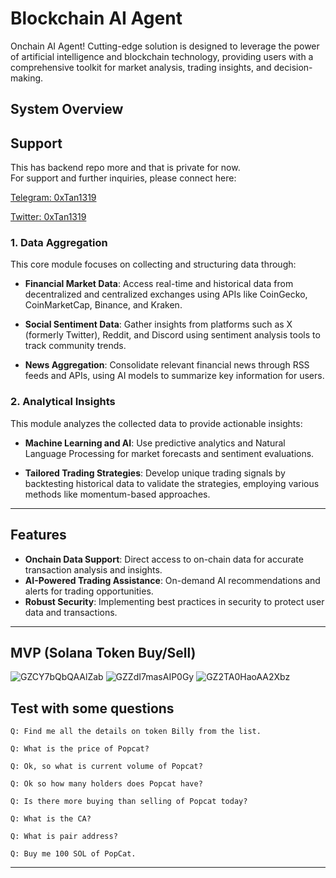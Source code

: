 **Blockchain AI Agent**
=====================================

Onchain AI Agent! Cutting-edge solution is designed to leverage the power of artificial intelligence and blockchain technology, providing users with a comprehensive toolkit for market analysis, trading insights, and decision-making.

## System Overview

## Support
This has backend repo more and that is private for now. <br/>
For support and further inquiries, please connect here: 

[Telegram: 0xTan1319](https://t.me/shiny0103)

[Twitter: 0xTan1319](https://x.com/0xTan1319)

### 1. Data Aggregation

This core module focuses on collecting and structuring data through:

- **Financial Market Data**: Access real-time and historical data from decentralized and centralized exchanges using APIs like CoinGecko, CoinMarketCap, Binance, and Kraken.
  
- **Social Sentiment Data**: Gather insights from platforms such as X (formerly Twitter), Reddit, and Discord using sentiment analysis tools to track community trends.
  
- **News Aggregation**: Consolidate relevant financial news through RSS feeds and APIs, using AI models to summarize key information for users.

### 2. Analytical Insights

This module analyzes the collected data to provide actionable insights:

- **Machine Learning and AI**: Use predictive analytics and Natural Language Processing for market forecasts and sentiment evaluations.
  
- **Tailored Trading Strategies**: Develop unique trading signals by backtesting historical data to validate the strategies, employing various methods like momentum-based approaches.

---

## Features

- **Onchain Data Support**: Direct access to on-chain data for accurate transaction analysis and insights.
- **AI-Powered Trading Assistance**: On-demand AI recommendations and alerts for trading opportunities.
- **Robust Security**: Implementing best practices in security to protect user data and transactions.

---


## MVP (Solana Token Buy/Sell)
![GZCY7bQbQAAlZab](https://github.com/user-attachments/assets/42228272-fa66-4bc9-bcd3-89afba12f9b9)
![GZZdI7masAIP0Gy](https://github.com/user-attachments/assets/59c207cf-2dc7-43d9-a227-ffdf4d50cc95)
![GZ2TA0HaoAA2Xbz](https://github.com/user-attachments/assets/d2f209b5-52f4-4af1-92d8-08c96e5b1fb7)


## Test with some questions
```
Q: Find me all the details on token Billy from the list.
```
```
Q: What is the price of Popcat?
```
```
Q: Ok, so what is current volume of Popcat?
```
```
Q: Ok so how many holders does Popcat have?
```
```
Q: Is there more buying than selling of Popcat today?
```
```
Q: What is the CA?
```
```
Q: What is pair address?
```
```
Q: Buy me 100 SOL of PopCat.
```

---

